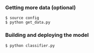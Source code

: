 
### Getting more data (optional)
```
$ source config
$ python get_data.py
```

### Building and deploying the model

```
$ python classifier.py
```
